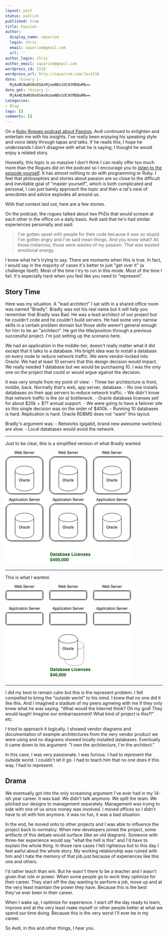 ```yaml
---
layout: post
status: publish
published: true
title: Passion
author:
  display_name: squarism
  login: chris
  email: squarism@gmail.com
  url: ''
author_login: chris
author_email: squarism@gmail.com
wordpress_id: 2118
wordpress_url: http://squarism.com/?p=2118
date: !binary |-
  MjAxNC0wNS0xOSAxMjowNDo1OCAtMDQwMA==
date_gmt: !binary |-
  MjAxNC0wNS0xOSAxNzowNDo1OCAtMDQwMA==
categories:
- Blog
tags: []
comments: []
---
```

<p>On a <a href="http://rubyrogues.com/144-rr-passion/">Ruby Rogues podcast about Passion</a>, Avdi continued to  enlighten and entertain me with his insights.  I've really been enjoying his speaking style and  voice lately through tapas and talks.  If he reads this, I hope he understands I don't disagree with what he is saying; I thought he would enjoy a related story.</p>
<p>Honestly, this topic is so massive I don't think I can really offer too much more than the Rogues did on the podcast so I encourage you to <a href="http://rubyrogues.com/144-rr-passion/">listen to the episode yourself</a>.  It has almost nothing to do with programming or Ruby.  I feel that philosophies and stories about passion are so close to the difficult and inevitable goal of "master yourself", which is both complicated and personal, I can just barely approach the topic and then a rat's nest of anecdotes and advice explodes all around us.</p>
<p>With that context laid out, here are a few stories.</p>
<p>On the podcast, the rogues talked about two PhDs that would scream at each other in the office on a daily basis.  Avdi said that he's had similar experiences personally and said:</p>
<blockquote><p>
I've gotten upset with people for their code because it was so stupid. I've gotten angry and I've said mean things. And you know what? All those instances, those were wastes of my passion. That was wasted emotional energy.
</p></blockquote>
<p>I know what he's trying to say.  There are moments when this is true.  In fact, I would say in the  majority of cases it's better to just "get over it" (a challenge itself).  Most of the time I try to run in this mode.  Most of the time I fail.  It's especially hard when you feel like you need to "represent".</p>
<h2>Story Time</h2><p>
<p>
Here was my situation.  A "lead architect" I sat with in a shared office room was named "Bradly".  Bradly was not his real name but it will help you remember that Bradly was Bad.  He was a lead  architect of our project but he couldn't code and he couldn't build servers.  He had some very  narrow skills in a certain problem domain but those skills weren't general enough for him to be an "architect".  He got the title/position through a previous successful project.  I'm just setting up the scenario here.</p>
<p>We had an application in the middle-tier, doesn't really matter what it did except that it talks  to a database.  His bright idea was to install a database on every node to reduce network traffic.  We were vendor-locked into Oracle.  We had at least 10 servers that this design decision would impact.  We really needed 1 database but we would be purchasing 10.  I was the only one on the  project that could or would argue against the decision.</p>
<p>It was very simple from my point of view:
- Three tier architecture is front, middle, back.  Normally that's web, app server, database.
- No one installs databases on their app servers to reduce network traffic.
- We didn't know that network traffic is the (or a) bottleneck.
- Oracle database licenses sell for about $20k + $?? annual support.
- We were going to have a failover site so this single decision was on the order of $400k.
- Running 10 databases is hard.  Replication is hard.  Oracle RDBMS does not "want" this layout.</p>
<p>Bradly's argument was:
- Networks (gigabit, brand new awesome switches) are slow.
- Local databases would avoid the network.</p>
<hr>
Just to be clear, this is a simplified version of what Bradly wanted.
<p>
<img src="/uploads/2014/05/tier_architecture_one.png" alt="tier_architecture_one" width="403" height="364" class="aligncenter size-full wp-image-2119" /></p>
<hr>
This is what I wanted.
<p>
<img src="/uploads/2014/05/tier_architecture_two.png" alt="tier_architecture_two" width="403" height="304" class="aligncenter size-large wp-image-2120" />
</p>
<hr>
I did my best to remain calm but this is the represent problem.  I felt compelled to bring the "outside world" to his mind.  I knew that no one did it like this.  And I imagined a stadium of my peers agreeing with me if they only knew what he was saying.  "What would the Internet think?  Oh my god!  They would laugh!  Imagine our embarrassment!  What kind of project is this?!" etc.</p>
<p>I tried to approach it logically.  I showed vendor diagrams and documentation of example architectures from the very vendor product we were using and no diagrams showed locally installed databases.  Eventually it came down to his argument: "I own the architecture, I'm the architect."</p>
<p>In this case, I was very passionate.  I was furious.  I had to represent the outside world.  I couldn't let it go.  I had to teach him that no one does it this way.  I had to represent.</p>
<h2>Drama</h2><p>
<p>
We eventually got into the only screaming argument I've ever had in my 14-ish year career.  It was bad.  We didn't talk anymore.  We split the team.  We pitched our designs to management separately.  Management was trying to side with one of us since money was involved.  I moved offices so I didn't have to sit with him anymore.  It was no fun, it was a bad situation.</p>
<p>In the end, he moved onto to other projects and I was able to influence the project back to normalcy.  When new developers joined the project, some artifacts of this debate would surface (like an old diagram).  Someone with three-tier experience would say "what the hell is this" and I'd have to explain the whole thing.  In those rare cases I felt righteous but to this day I feel awful about the whole story.  My working relationship was ruined with him and I hate the memory of that job just because of experiences like this one and others.</p>
<p>I'd rather teach than win.  But he wasn't there to be a teacher and I wasn't given that role or power.  When some people go to work they optimize for their career.  They start off the day wanting to perform a job, move up and at the very least maintain the power they have.  Because this is the best they've ever been in their career.</p>
<p>When I wake up, I optimize for experience.  I start off the day ready to learn, improve and at the very least make myself or other people better at what we spend our time doing.  Because this is the very worst I'll ever be in my career.</p>
<p>So Avdi, in this and other things, I hear you.</p>
